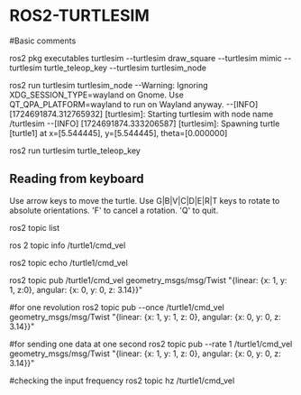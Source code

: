 # ROS2-TURTLESIM

#Basic comments

ros2 pkg executables turtlesim
--turtlesim draw_square
--turtlesim mimic
--turtlesim turtle_teleop_key
--turtlesim turtlesim_node

ros2 run turtlesim turtlesim_node
--Warning: Ignoring XDG_SESSION_TYPE=wayland on Gnome. Use QT_QPA_PLATFORM=wayland to run on Wayland anyway.
--[INFO] [1724691874.312765932] [turtlesim]: Starting turtlesim with node name /turtlesim
--[INFO] [1724691874.333206587] [turtlesim]: Spawning turtle [turtle1] at x=[5.544445], y=[5.544445], theta=[0.000000]

ros2 run turtlesim turtle_teleop_key

Reading from keyboard
---------------------------
Use arrow keys to move the turtle.
Use G|B|V|C|D|E|R|T keys to rotate to absolute orientations. 'F' to cancel a rotation.
'Q' to quit.

ros2 topic list

ros 2 topic info /turtle1/cmd_vel

ros2 topic echo /turtle1/cmd_vel

ros2 topic pub /turtle1/cmd_vel geometry_msgs/msg/Twist "{linear: {x: 1, y: 1, z:0}, angular: {x: 0, y: 0, z: 3.14}}"

#for one revolution
ros2 topic pub --once /turtle1/cmd_vel geometry_msgs/msg/Twist "{linear: {x: 1, y: 1, z: 0}, angular: {x: 0, y: 0, z: 3.14}}"

#for sending one data at one second
ros2 topic pub --rate 1 /turtle1/cmd_vel geometry_msgs/msg/Twist "{linear: {x: 1, y: 1, z: 0}, angular: {x: 0, y: 0, z: 3.14}}"

#checking the input frequency
ros2 topic hz /turtle1/cmd_vel

